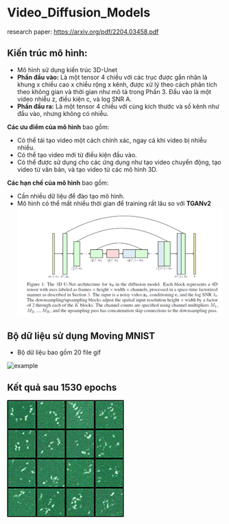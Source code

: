 # Video_Diffusion_Models
research paper: https://arxiv.org/pdf/2204.03458.pdf

## Kiến trúc mô hình: 
- Mô hình sử dụng kiến trúc 3D-Unet
- **Phần đầu vào:** Là một tensor 4 chiều với các trục được gắn nhãn là khung x chiều cao x chiều rộng x kênh, được xử lý theo cách phân tích theo không gian và thời gian như mô tả trong Phần 3. Đầu vào là một video nhiễu z, điều kiện c, và log SNR A.
- **Phần đầu ra:** Là một tensor 4 chiều với cùng kích thước và số kênh như đầu vào, nhưng không có nhiễu.

**Các ưu điểm của mô hình** bao gồm:

- Có thể tái tạo video một cách chính xác, ngay cả khi video bị nhiễu nhiều.
- Có thể tạo video mới từ điều kiện đầu vào.
- Có thể được sử dụng cho các ứng dụng như tạo video chuyển động, tạo video từ văn bản, và tạo video từ các mô hình 3D.

**Các hạn chế của mô hình** bao gồm:

- Cần nhiều dữ liệu để đào tạo mô hình.
- Mô hình có thể mất nhiều thời gian để training rất lâu so với **TGANv2**
![image](/assert/model.png)

## Bộ dữ liệu sử dụng **Moving MNIST**
- Bộ dữ liệu bao gồm 20 file gif
  
![example](/assert/sequence_0.gif)

## Kết quả sau 1530 epochs
![result](/assert/153.gif)
